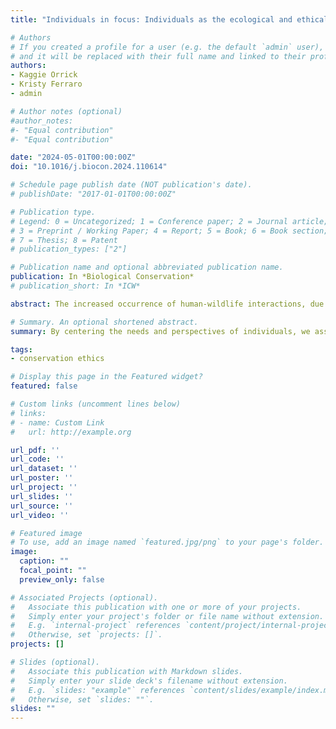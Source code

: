 ```yaml
---
title: "Individuals in focus: Individuals as the ecological and ethical center of human-wildlife conflict."

# Authors
# If you created a profile for a user (e.g. the default `admin` user), write the username (folder name) here 
# and it will be replaced with their full name and linked to their profile.
authors:
- Kaggie Orrick
- Kristy Ferraro
- admin

# Author notes (optional)
#author_notes:
#- "Equal contribution"
#- "Equal contribution"

date: "2024-05-01T00:00:00Z"
doi: "10.1016/j.biocon.2024.110614"

# Schedule page publish date (NOT publication's date).
# publishDate: "2017-01-01T00:00:00Z"

# Publication type.
# Legend: 0 = Uncategorized; 1 = Conference paper; 2 = Journal article;
# 3 = Preprint / Working Paper; 4 = Report; 5 = Book; 6 = Book section;
# 7 = Thesis; 8 = Patent
# publication_types: ["2"]

# Publication name and optional abbreviated publication name.
publication: In *Biological Conservation*
# publication_short: In *ICW*

abstract: The increased occurrence of human-wildlife interactions, due to climate change, land use change, habitat loss, and other anthropogenic impacts, necessitates better mitigation or adaptation. At the same time, developments in conservation ethics are converging on the need to recognize and value both human and non-human values within conservation practice. Better understanding of negative human-wildlife interactions can improve conservation management. In this paper, we interrogate what human-wildlife conflict is, who is involved, why it happens, and how we can better mitigate its occurrence. We describe how centering both human and non-human individuals allows wildlife management to leverage interdisciplinary tools for both better mitigation and ethical practices. We highlight existing interdisciplinary tools such as critical anthropomorphism, personhood, agency, and personality which can be used to conduct individual-based management strategies, as well as other tools that are already used to identify, understand, and monitor individuals. Ultimately, by centering the needs and perspectives of individuals, we assert that a more nuanced understanding of human-wildlife conflict can be achieved, leading to the development of effective and inclusive management strategies. 

# Summary. An optional shortened abstract.
summary: By centering the needs and perspectives of individuals, we assert that a more nuanced understanding of human-wildlife conflict can be achieved, leading to the development of effective and inclusive management strategies

tags:
- conservation ethics

# Display this page in the Featured widget?
featured: false

# Custom links (uncomment lines below)
# links:
# - name: Custom Link
#   url: http://example.org

url_pdf: ''
url_code: ''
url_dataset: ''
url_poster: ''
url_project: ''
url_slides: ''
url_source: ''
url_video: ''

# Featured image
# To use, add an image named `featured.jpg/png` to your page's folder. 
image:
  caption: ""
  focal_point: ""
  preview_only: false

# Associated Projects (optional).
#   Associate this publication with one or more of your projects.
#   Simply enter your project's folder or file name without extension.
#   E.g. `internal-project` references `content/project/internal-project/index.md`.
#   Otherwise, set `projects: []`.
projects: []

# Slides (optional).
#   Associate this publication with Markdown slides.
#   Simply enter your slide deck's filename without extension.
#   E.g. `slides: "example"` references `content/slides/example/index.md`.
#   Otherwise, set `slides: ""`.
slides: ""
---
```

